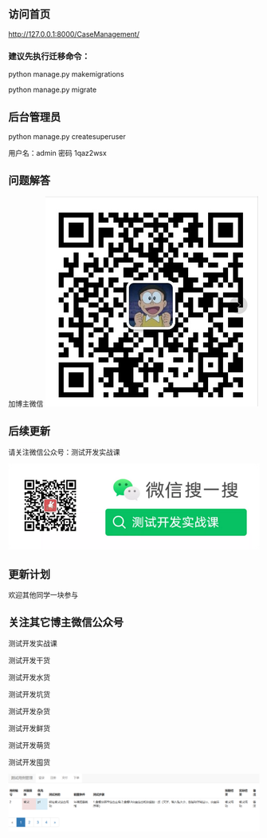 ## 访问首页
http://127.0.0.1:8000/CaseManagement/
### 建议先执行迁移命令：
python manage.py  makemigrations

python manage.py  migrate

## 后台管理员
python manage.py  createsuperuser

用户名：admin 密码 1qaz2wsx 


## 问题解答
加博主微信
![img.png](博主微信.png)


## 后续更新
请关注微信公众号：测试开发实战课

![测试开发实战课.png](博主公众号.png)

## 更新计划
欢迎其他同学一块参与

## 关注其它博主微信公众号

测试开发实战课

测试开发干货

测试开发水货

测试开发坑货

测试开发杂货

测试开发鲜货

测试开发萌货

测试开发囤货

![img.png](img.png)